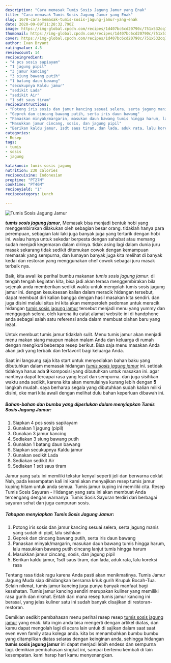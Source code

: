```yaml
---
description: "Cara memasak Tumis Sosis Jagung Jamur yang Enak"
title: "Cara memasak Tumis Sosis Jagung Jamur yang Enak"
slug: 1678-cara-memasak-tumis-sosis-jagung-jamur-yang-enak
date: 2020-09-09T11:28:32.790Z
image: https://img-global.cpcdn.com/recipes/1d407bc6cd20790c/751x532cq70/tumis-sosis-jagung-jamur-foto-resep-utama.jpg
thumbnail: https://img-global.cpcdn.com/recipes/1d407bc6cd20790c/751x532cq70/tumis-sosis-jagung-jamur-foto-resep-utama.jpg
cover: https://img-global.cpcdn.com/recipes/1d407bc6cd20790c/751x532cq70/tumis-sosis-jagung-jamur-foto-resep-utama.jpg
author: Ivan Bryant
ratingvalue: 4.5
reviewcount: 14
recipeingredient:
- "4 pcs sosis sapiayam"
- "1 jagung pipil"
- "3 jamur kancing"
- "3 siung bawang putih"
- "1 batang daun bawang"
- "secukupnya Kaldu jamur"
- "sedikit Lada"
- "sedikit Air"
- "1 sdt saus tiram"
recipeinstructions:
- "Potong iris sosis dan jamur kancing sesuai selera, serta jagung manis yang sudah di pipil, lalu sisihkan"
- "Geprek dan cincang bawang putih, serta iris daun bawang"
- "Panaskan minyak/margarin, masukan daun bawang tumis hingga harum, lalu masukkan bawang putih cincang lanjut tumis hingga harum"
- "Masukkan jamur cincang, sosis, dan jagung pipil"
- "Berikan kaldu jamur, 1sdt saus tiram, dan lada, aduk rata, lalu koreksi rasa"
categories:
- Resep
tags:
- tumis
- sosis
- jagung

katakunci: tumis sosis jagung 
nutrition: 230 calories
recipecuisine: Indonesian
preptime: "PT27M"
cooktime: "PT46M"
recipeyield: "1"
recipecategory: Lunch

---
```



![Tumis Sosis Jagung Jamur](https://img-global.cpcdn.com/recipes/1d407bc6cd20790c/751x532cq70/tumis-sosis-jagung-jamur-foto-resep-utama.jpg)

<b><i>tumis sosis jagung jamur</i></b>, Memasak bisa menjadi bentuk hobi yang menggembirakan dilakukan oleh sebagian besar orang. tidaklah hanya para perempuan, sebagian laki laki juga banyak juga yang tertarik dengan hobi ini. walau hanya untuk sekedar berpesta dengan sahabat atau memang sudah menjadi kegemaran dalam dirinya. tidak asing lagi dalam dunia juru masak sekarang tidak sedikit ditemukan cowok dengan kemampuan memasak yang sempurna, dan lumayan banyak juga kita melihat di banyak kedai dan restoran yang menggunakan chef cowok sebagai juru masak terbaik nya.

Baik, kita awali ke perihal bumbu makanan <i>tumis sosis jagung jamur</i>. di tengah tengah kegiatan kita, bisa jadi akan terasa menggembirakan bila sejenak anda memberikan sedikit waktu untuk mengolah tumis sosis jagung jamur ini. dengan kesuksesan kalian dalam meracik hidangan tersebut, dapat membuat diri kalian bangga dengan hasil masakan kita sendiri. dan juga disini melalui situs ini kita akan memperoleh pedoman untuk meracik hidangan <u>tumis sosis jagung jamur</u> tersebut menjadi menu yang yummy dan menggugah selera, oleh karena itu catat alamat website ini di handphone anda sebagai salah satu referensi anda dalam membuat olahan baru yang lezat.

Untuk membuat tumis jamur tidaklah sulit. Menu tumis jamur akan menjadi menu makan siang maupun makan malam Anda dan keluarga di rumah dengan mengikuti beberapa resep berikut. Bisa saja menu masakan Anda akan jadi yang terbaik dan terfavorit bagi keluarga Anda.


Saat ini langsung saja kita start untuk menyediakan bahan baku yang dibutuhkan dalam memasak hidangan <u><i>tumis sosis jagung jamur</i></u> ini. setidak tidaknya harus ada <b>9</b> komposisi yang dibutuhkan untuk masakan ini. agar nantinya dapat tercapai rasa yang lezat dan sempurna. dan juga sisihkan waktu anda sedikit, karena kita akan memulainya kurang lebih dengan <b>5</b> langkah mudah. saya berharap segala yang dibutuhkan sudah kalian miliki disini, oke mari kita awali dengan melihat dulu bahan keperluan dibawah ini.

<!--inarticleads1-->

##### Bahan-bahan dan bumbu yang diperlukan dalam menyiapkan Tumis Sosis Jagung Jamur:

1. Siapkan 4 pcs sosis sapi/ayam
1. Gunakan 1 jagung (pipil)
1. Gunakan 3 jamur kancing
1. Sediakan 3 siung bawang putih
1. Gunakan 1 batang daun bawang
1. Siapkan secukupnya Kaldu jamur
1. Gunakan sedikit Lada
1. Sediakan sedikit Air
1. Sediakan 1 sdt saus tiram


Jamur yang satu ini memiliki tekstur kenyal seperti jeli dan berwarna coklat Nah, pada kesempatan kali ini kami akan menyajikan resep tumis jamur kuping hitam untuk anda semua. Tumis jamur kuping ini memiliki cita. Resep Tumis Sosis Sayuran - Hidangan yang satu ini akan membuat Anda tercengang dengan warnanya. Tumis Sosis Sayuran terdiri dari berbagai sayuran sehat dan juga campuran sosis. 

<!--inarticleads2-->

##### Tahapan menyiapkan Tumis Sosis Jagung Jamur:

1. Potong iris sosis dan jamur kancing sesuai selera, serta jagung manis yang sudah di pipil, lalu sisihkan
1. Geprek dan cincang bawang putih, serta iris daun bawang
1. Panaskan minyak/margarin, masukan daun bawang tumis hingga harum, lalu masukkan bawang putih cincang lanjut tumis hingga harum
1. Masukkan jamur cincang, sosis, dan jagung pipil
1. Berikan kaldu jamur, 1sdt saus tiram, dan lada, aduk rata, lalu koreksi rasa


Tentang rasa tidak ragu karena Anda pasti akan menikmatinya. Tumis Jamur Jagung Muda siap dihidangkan bersama kriuk gurih Krupuk Bocah-Tua. Selain nikmat, tumis jamur kancing juga punya banyak manfaat bagi kesehatan. Tumis jamur kancing sendiri merupakan kuliner yang memiliki rasa gurih dan nikmat. Entah dari mana resep tumis jamur kancing ini berasal, yang jelas kuliner satu ini sudah banyak disajikan di restoran-restoran. 

Demikian sedikit pembahasan menu perihal resep resep <u>tumis sosis jagung jamur</u> yang enak. kita ingin anda bisa mengerti dengan artikel diatas, dan kamu dapat mengolah lagi di acara lain untuk di sajikan dalam saat saat even even family atau kolega anda. kita bs menambahkan bumbu bumbu yang ditampilkan diatas selaras dengan keinginan anda, sehingga hidangan <b>tumis sosis jagung jamur</b> ini dapat menjadi lebih endess dan sempurna lagi. demikian pembahasan singkat ini, sampai bertemu kembali di lain kesempatan. kami harap hari kamu menyenangkan.
